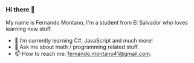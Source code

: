 ### Hi there 👋
My name is Fernando Montano, I'm a student from El Salvador who loves learning new stuff.

- 🌱 I’m currently learning C#, JavaScript and much more!
- 💬 Ask me about math / programming related stuff.
- 📫 How to reach me: fernando.montano41@gmail.com.

